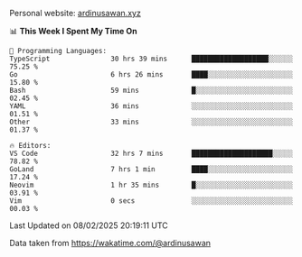 Personal website: [ardinusawan.xyz](https://ardinusawan.xyz)

<!--START_SECTION:waka-->
📊 **This Week I Spent My Time On** 

```text
💬 Programming Languages: 
TypeScript               30 hrs 39 mins      ███████████████████░░░░░░   75.25 % 
Go                       6 hrs 26 mins       ████░░░░░░░░░░░░░░░░░░░░░   15.80 % 
Bash                     59 mins             █░░░░░░░░░░░░░░░░░░░░░░░░   02.45 % 
YAML                     36 mins             ░░░░░░░░░░░░░░░░░░░░░░░░░   01.51 % 
Other                    33 mins             ░░░░░░░░░░░░░░░░░░░░░░░░░   01.37 % 

🔥 Editors: 
VS Code                  32 hrs 7 mins       ████████████████████░░░░░   78.82 % 
GoLand                   7 hrs 1 min         ████░░░░░░░░░░░░░░░░░░░░░   17.24 % 
Neovim                   1 hr 35 mins        █░░░░░░░░░░░░░░░░░░░░░░░░   03.91 % 
Vim                      0 secs              ░░░░░░░░░░░░░░░░░░░░░░░░░   00.03 % 
```


 Last Updated on 08/02/2025 20:19:11 UTC
<!--END_SECTION:waka-->
Data taken from https://wakatime.com/@ardinusawan
